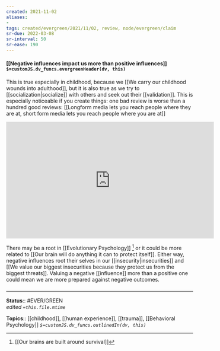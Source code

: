 ```yaml
---
created: 2021-11-02 
aliases:
- 
tags: created/evergreen/2021/11/02, review, node/evergreen/claim
sr-due: 2022-03-08
sr-interval: 50
sr-ease: 190
---
```


#### [[Negative influences impact us more than positive influences]] `$=customJS.dv_funcs.evergreenHeader(dv, this)`

This is true especially in childhood, because we [[We carry our childhood wounds into adulthood]], but it is also true as we try to [[socialization|socialize]] with others and seek out their [[validation]]. This is especially noticeable if you create things: one bad review is worse than a hundred good reviews: [[Longform media lets you reach people where they are at, short form media lets you reach people where you are at]]

<iframe width="560" height="315" src="https://www.youtube.com/embed/DVCpKfedfok?start=762" title="YouTube video player" frameborder="0" allow="accelerometer; autoplay; clipboard-write; encrypted-media; gyroscope; picture-in-picture" allowfullscreen></iframe>

There may be a root in [[Evolutionary Psychology]] [^1] or it could be more related to [[Our brain will do anything it can to protect itself]]. Either way, negative influences root their selves in our [[insecurity|insecurities]] and [[We value our biggest insecurities because they protect us from the biggest threats]]. Valuing a negative [[influence]] more than a positive one could mean we are more prepared against negative outcomes.

[^1]: [[Our brains are built around survival]]

### <hr class="footnote"/>

**Status**:: #EVER/GREEN  
*edited `=this.file.mtime`*

**Topics**:: [[childhood]], [[human experience]], [[trauma]], [[Behavioral Psychology]]
*`$=customJS.dv_funcs.outlinedIn(dv, this)`*
